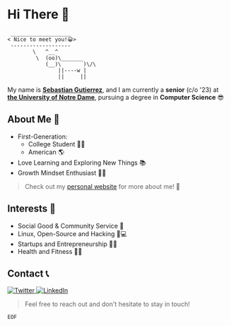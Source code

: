 # Hi There 👋
```
 ___________________
< Nice to meet you!😀>
 -------------------
        \   ^__^
         \  (oo)\_______
            (__)\       )\/\
                ||----w |
                ||     ||
```
My name is [**Sebastian Gutierrez**](https://www.linkedin.com/in/sgutier5/), and I am currently a **senior** (c/o '23) at [**the University of Notre Dame**](https://www.nd.edu/), pursuing a degree in **Computer Science** 😎

## About Me 🫣
* First-Generation: 
	* College Student 👨‍🎓
	*  American 🌎
* Love Learning and Exploring New Things 📚
* Growth Mindset Enthusiast 🐺😏
	
> Check out my [personal website](https://worldwideseb.me) for more about me! 👀


## Interests 🧠
* Social Good & Community Service 🤝
* Linux, Open-Source and Hacking 🐧💻
* Startups and Entrepreneurship 👨‍💼
* Health and Fitness 🏃‍♂️

## Contact 📞
<a href="https://twitter.com/sebmaster714">
    <img src="https://img.shields.io/badge/Twitter--_.svg?style=social&logo=Twitter" alt="Twitter">
  </a>
  
  <a href="https://www.linkedin.com/in/sgutier5/">
    <img src="https://img.shields.io/badge/LinkedIn--_.svg?style=social&logo=linkedin" alt="LinkedIn">
  </a>


> Feel free to reach out and don't hesitate to stay in touch! 

``EOF``

